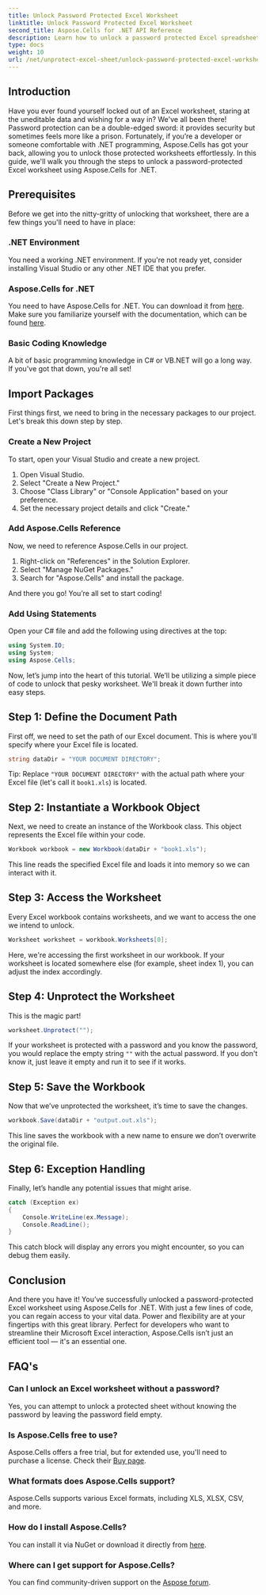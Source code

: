 ```yaml
---
title: Unlock Password Protected Excel Worksheet
linktitle: Unlock Password Protected Excel Worksheet
second_title: Aspose.Cells for .NET API Reference
description: Learn how to unlock a password protected Excel spreadsheet using Aspose.Cells for .NET. Step by step tutorial in C#.
type: docs
weight: 10
url: /net/unprotect-excel-sheet/unlock-password-protected-excel-worksheet/
---
```

## Introduction

Have you ever found yourself locked out of an Excel worksheet, staring at the uneditable data and wishing for a way in? We've all been there! Password protection can be a double-edged sword: it provides security but sometimes feels more like a prison. Fortunately, if you’re a developer or someone comfortable with .NET programming, Aspose.Cells has got your back, allowing you to unlock those protected worksheets effortlessly. In this guide, we'll walk you through the steps to unlock a password-protected Excel worksheet using Aspose.Cells for .NET. 

## Prerequisites

Before we get into the nitty-gritty of unlocking that worksheet, there are a few things you'll need to have in place:

### .NET Environment

You need a working .NET environment. If you're not ready yet, consider installing Visual Studio or any other .NET IDE that you prefer. 

### Aspose.Cells for .NET

You need to have Aspose.Cells for .NET. You can download it from [here](https://releases.aspose.com/cells/net/). Make sure you familiarize yourself with the documentation, which can be found [here](https://reference.aspose.com/cells/net/).

### Basic Coding Knowledge

A bit of basic programming knowledge in C# or VB.NET will go a long way. If you've got that down, you're all set!

## Import Packages

First things first, we need to bring in the necessary packages to our project. Let's break this down step by step.

### Create a New Project

To start, open your Visual Studio and create a new project. 

1. Open Visual Studio. 
2. Select "Create a New Project."
3. Choose "Class Library" or "Console Application" based on your preference.
4. Set the necessary project details and click "Create."

### Add Aspose.Cells Reference

Now, we need to reference Aspose.Cells in our project.

1. Right-click on "References" in the Solution Explorer.
2. Select "Manage NuGet Packages."
3. Search for "Aspose.Cells" and install the package.

And there you go! You’re all set to start coding!

### Add Using Statements

Open your C# file and add the following using directives at the top:

```csharp
using System.IO;
using System;
using Aspose.Cells;
```

Now, let’s jump into the heart of this tutorial. We’ll be utilizing a simple piece of code to unlock that pesky worksheet. We'll break it down further into easy steps.

## Step 1: Define the Document Path

First off, we need to set the path of our Excel document. This is where you'll specify where your Excel file is located. 

```csharp
string dataDir = "YOUR DOCUMENT DIRECTORY";
```

Tip: Replace `"YOUR DOCUMENT DIRECTORY"` with the actual path where your Excel file (let's call it `book1.xls`) is located. 

## Step 2: Instantiate a Workbook Object

Next, we need to create an instance of the Workbook class. This object represents the Excel file within your code.

```csharp
Workbook workbook = new Workbook(dataDir + "book1.xls");
```

This line reads the specified Excel file and loads it into memory so we can interact with it.

## Step 3: Access the Worksheet

Every Excel workbook contains worksheets, and we want to access the one we intend to unlock. 

```csharp
Worksheet worksheet = workbook.Worksheets[0];
```

Here, we're accessing the first worksheet in our workbook. If your worksheet is located somewhere else (for example, sheet index 1), you can adjust the index accordingly.

## Step 4: Unprotect the Worksheet

This is the magic part! 

```csharp
worksheet.Unprotect("");
```

If your worksheet is protected with a password and you know the password, you would replace the empty string `""` with the actual password. If you don't know it, just leave it empty and run it to see if it works.

## Step 5: Save the Workbook

Now that we’ve unprotected the worksheet, it’s time to save the changes. 

```csharp
workbook.Save(dataDir + "output.out.xls");
```

This line saves the workbook with a new name to ensure we don’t overwrite the original file. 

## Step 6: Exception Handling

Finally, let’s handle any potential issues that might arise. 

```csharp
catch (Exception ex)
{
    Console.WriteLine(ex.Message);
    Console.ReadLine();
}
```

This catch block will display any errors you might encounter, so you can debug them easily. 

## Conclusion

And there you have it! You’ve successfully unlocked a password-protected Excel worksheet using Aspose.Cells for .NET. With just a few lines of code, you can regain access to your vital data. Power and flexibility are at your fingertips with this great library. Perfect for developers who want to streamline their Microsoft Excel interaction, Aspose.Cells isn’t just an efficient tool — it's an essential one.

## FAQ's

### Can I unlock an Excel worksheet without a password?  
Yes, you can attempt to unlock a protected sheet without knowing the password by leaving the password field empty.

### Is Aspose.Cells free to use?  
Aspose.Cells offers a free trial, but for extended use, you'll need to purchase a license. Check their [Buy page](https://purchase.aspose.com/buy).

### What formats does Aspose.Cells support?  
Aspose.Cells supports various Excel formats, including XLS, XLSX, CSV, and more.

### How do I install Aspose.Cells?  
You can install it via NuGet or download it directly from [here](https://releases.aspose.com/cells/net/).

### Where can I get support for Aspose.Cells?  
You can find community-driven support on the [Aspose forum](https://forum.aspose.com/c/cells/9).
